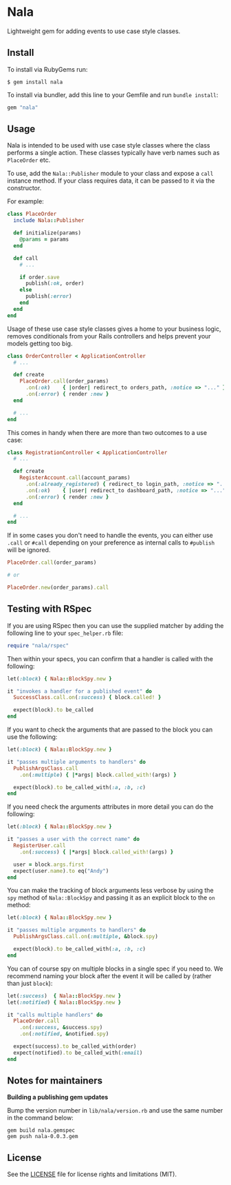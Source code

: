 # Nala

Lightweight gem for adding events to use case style classes.

## Install

To install via RubyGems run:

```
$ gem install nala
```

To install via bundler, add this line to your Gemfile and run `bundle install`:

```ruby
gem "nala"
```

## Usage

Nala is intended to be used with use case style classes where the class performs
a single action. These classes typically have verb names such as `PlaceOrder`
etc.

To use, add the `Nala::Publisher` module to your class and expose a `call`
instance method. If your class requires data, it can be passed to it via the
constructor.

For example:

```ruby
class PlaceOrder
  include Nala::Publisher

  def initialize(params)
    @params = params
  end

  def call
    # ...

    if order.save
      publish(:ok, order)
    else
      publish(:error)
    end
  end
end
```

Usage of these use case style classes gives a home to your business logic,
removes conditionals from your Rails controllers and helps prevent your models
getting too big.

```ruby
class OrderController < ApplicationController
  # ...

  def create
    PlaceOrder.call(order_params)
      .on(:ok)    { |order| redirect_to orders_path, :notice => "..." }
      .on(:error) { render :new }
  end

  # ...
end
```

This comes in handy when there are more than two outcomes to a use case:

```ruby
class RegistrationController < ApplicationController
  # ...

  def create
    RegisterAccount.call(account_params)
      .on(:already_registered) { redirect_to login_path, :notice => "..." }
      .on(:ok)    { |user| redirect_to dashboard_path, :notice => "..." }
      .on(:error) { render :new }
  end

  # ...
end
```

If in some cases you don't need to handle the events, you can either use `.call` or `#call` depending on your preference as internal calls to `#publish` will be ignored.

```ruby
PlaceOrder.call(order_params)

# or

PlaceOrder.new(order_params).call
```

## Testing with RSpec

If you are using RSpec then you can use the supplied matcher by adding the
following line to your `spec_helper.rb` file:

```ruby
require "nala/rspec"
```

Then within your specs, you can confirm that a handler is called with the
following:

```ruby
let(:block) { Nala::BlockSpy.new }

it "invokes a handler for a published event" do
  SuccessClass.call.on(:success) { block.called! }

  expect(block).to be_called
end
```

If you want to check the arguments that are passed to the block you can use the
following:

```ruby
let(:block) { Nala::BlockSpy.new }

it "passes multiple arguments to handlers" do
  PublishArgsClass.call
    .on(:multiple) { |*args| block.called_with!(args) }

  expect(block).to be_called_with(:a, :b, :c)
end
```

If you need check the arguments attributes in more detail you can do the
following:

```ruby
let(:block) { Nala::BlockSpy.new }

it "passes a user with the correct name" do
  RegisterUser.call
    .on(:success) { |*args| block.called_with!(args) }

  user = block.args.first
  expect(user.name).to eq("Andy")
end
```

You can make the tracking of block arguments less verbose by using the `spy`
method of `Nala::BlockSpy` and passing it as an explicit block to the `on`
method:

```ruby
let(:block) { Nala::BlockSpy.new }

it "passes multiple arguments to handlers" do
  PublishArgsClass.call.on(:multiple, &block.spy)

  expect(block).to be_called_with(:a, :b, :c)
end
```

You can of course spy on multiple blocks in a single spec if you need to. We
recommend naming your block after the event it will be called by (rather than
just `block`):

```ruby
let(:success)  { Nala::BlockSpy.new }
let(:notified) { Nala::BlockSpy.new }

it "calls multiple handlers" do
  PlaceOrder.call
    .on(:success, &success.spy)
    .on(:notified, &notified.spy)

  expect(success).to be_called_with(order)
  expect(notified).to be_called_with(:email)
end
```

## Notes for maintainers

**Building a publishing gem updates**

Bump the version number in `lib/nala/version.rb` and use the same number in the
command below:

```
gem build nala.gemspec
gem push nala-0.0.3.gem
```

## License

See the [LICENSE](LICENSE.txt) file for license rights and limitations (MIT).
